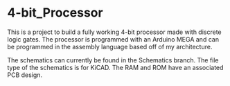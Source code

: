 # 4-bit_Processor
This is a project to build a fully working 4-bit processor made with discrete logic gates.
The processor is programmed with an Arduino MEGA and can be programmed in the assembly language based off of my architecture.

The schematics can currently be found in the Schematics branch. The file type of the schematics is for KiCAD.
The RAM and ROM have an associated PCB design.
